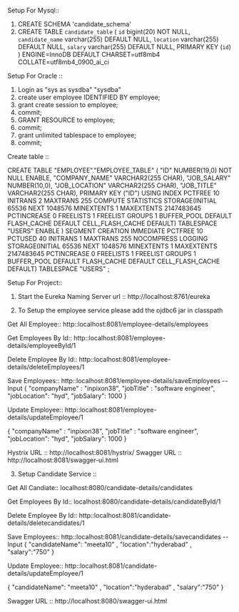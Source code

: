Setup For Mysql::

1) CREATE SCHEMA 'candidate_schema'
2) CREATE TABLE `candidate_table` (
  `id` bigint(20) NOT NULL,
  `candidate_name` varchar(255) DEFAULT NULL,
  `location` varchar(255) DEFAULT NULL,
  `salary` varchar(255) DEFAULT NULL,
  PRIMARY KEY (`id`)
) ENGINE=InnoDB DEFAULT CHARSET=utf8mb4 COLLATE=utf8mb4_0900_ai_ci

Setup For Oracle ::
1) Login as "sys as sysdba"
"sysdba"
2) create user employee IDENTIFIED BY employee;
3) grant create session to employee;
4) commit;
5) GRANT RESOURCE to employee;
6) commit;
7) grant unlimited tablespace to employee;
8) commit;

Create table ::


  CREATE TABLE "EMPLOYEE"."EMPLOYEE_TABLE" 
   (	"ID" NUMBER(19,0) NOT NULL ENABLE, 
	"COMPANY_NAME" VARCHAR2(255 CHAR), 
	"JOB_SALARY" NUMBER(10,0), 
	"JOB_LOCATION" VARCHAR2(255 CHAR), 
	"JOB_TITLE" VARCHAR2(255 CHAR), 
	 PRIMARY KEY ("ID")
  USING INDEX PCTFREE 10 INITRANS 2 MAXTRANS 255 COMPUTE STATISTICS 
  STORAGE(INITIAL 65536 NEXT 1048576 MINEXTENTS 1 MAXEXTENTS 2147483645
  PCTINCREASE 0 FREELISTS 1 FREELIST GROUPS 1 BUFFER_POOL DEFAULT FLASH_CACHE DEFAULT CELL_FLASH_CACHE DEFAULT)
  TABLESPACE "USERS"  ENABLE
   ) SEGMENT CREATION IMMEDIATE 
  PCTFREE 10 PCTUSED 40 INITRANS 1 MAXTRANS 255 NOCOMPRESS LOGGING
  STORAGE(INITIAL 65536 NEXT 1048576 MINEXTENTS 1 MAXEXTENTS 2147483645
  PCTINCREASE 0 FREELISTS 1 FREELIST GROUPS 1 BUFFER_POOL DEFAULT FLASH_CACHE DEFAULT CELL_FLASH_CACHE DEFAULT)
  TABLESPACE "USERS" ;
 


Setup For Project::

1) Start the Eureka Naming Server
url :: http://localhost:8761/eureka

2) To Setup the employee service please add the ojdbc6 jar in classpath

Get All Employee::
http::localhost:8081/employee-details/employees

Get Employees By Id::
http::localhost:8081/employee-details/employeeById/1

Delete Employee By Id::
http::localhost:8081/employee-details/deleteEmployees/1

Save Employees::
http::localhost:8081/employee-details/saveEmployees
--Input
{
"companyName" : "inpixon38",
"jobTitle"  : "software engineer",
"jobLocation": "hyd",
 "jobSalary": 1000
}

Update Employee::
http::localhost:8081/employee-details/updateEmployee/1

{
"companyName" : "inpixon38",
"jobTitle"  : "software engineer",
"jobLocation": "hyd",
 "jobSalary": 1000
}

Hystrix URL ::  http://localhost:8081/hystrix/
Swagger URL ::  http://localhost:8081/swagger-ui.html

3) Setup Candidate Service ::

Get All Candiate::
localhost:8080/candidate-details/candidates

Get Employees By Id::
localhost:8080/candidate-details/candidateById/1

Delete Employee By Id::
http::localhost:8081/candidate-details/deletecandidates/1

Save Employees::
http::localhost:8081/candidate-details/savecandidates
--Input
{
 "candidateName": "meeta10" ,
 "location":"hyderabad" ,
 "salary":"750"
 }

Update Employee::
http::localhost:8081/candidate-details/updateEmployee/1

{
 "candidateName": "meeta10" ,
 "location":"hyderabad" ,
 "salary":"750"
}


Swagger URL ::  http://localhost:8080/swagger-ui.html













